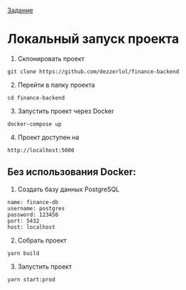 [Задание](https://github.com/dezzerlol/finance-backend/blob/master/MEGACOUNT%20%D0%A2%D0%B5%D1%81%D1%82%D0%BE%D0%B2%D1%8B%D0%B5%20%D0%B7%D0%B0%D0%B4%D0%B0%D0%BD%D0%B8%D1%8F%20%D0%BD%D0%B0%20%D0%B2%D0%B0%D0%BA%D0%B0%D0%BD%D1%81%D0%B8%D1%8E%20%D0%BF%D1%80%D0%BE%D0%B3%D1%80%D0%B0%D0%BC%D0%BC%D0%B8%D1%81%D1%82%D0%B0%20(%D0%A3%D1%87%D0%B5%D1%82%D0%BD%D0%B0%D1%8F%20%D0%BA%D0%BD%D0%B8%D0%B3%D0%B0%20%D1%84%D0%B8%D0%BD%D0%B0%D0%BD%D1%81%D0%BE%D0%B2).pdf)

# Локальный запуск проекта

1. Склонировать проект

````
git clone https://github.com/dezzerlol/finance-backend
````

2. Перейти в папку проекта
````
cd finance-backend
````

3. Запустить проект через Docker
````
docker-compose up
````

4. Проект доступен на
````
http://localhost:5000
````

## Без использования Docker:
1. Создать базу данных PostgreSQL
````
name: finance-db
username: postgres
password: 123456
port: 5432
host: localhost
````
2. Собрать проект
````
yarn build
````
3. Запустить проект
````
yarn start:prod
````
